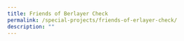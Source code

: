 ```yaml
---
title: Friends of Berlayer Check
permalink: /special-projects/friends-of-erlayer-check/
description: ""
---
```

